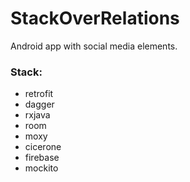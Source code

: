 # StackOverRelations

Android app with social media elements.

### Stack:
* retrofit
* dagger
* rxjava
* room
* moxy
* cicerone
* firebase
* mockito
